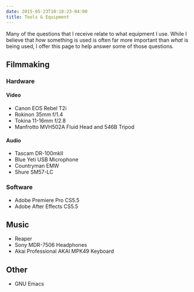 ```yaml
---
date: 2015-05-23T10:18:23-04:00
title: Tools & Equipment
---
```


Many of the questions that I receive relate to what equipment I use. While I
believe that *how* something is used is often far more important than *what*
is being used, I offer this page to help answer some of those questions.

Filmmaking
----------

### Hardware ###

#### Video ####

+ Canon EOS Rebel T2i
+ Rokinon 35mm f/1.4
+ Tokina 11-16mm f/2.8
+ Manfrotto MVH502A Fluid Head and 546B Tripod

#### Audio ####

+ Tascam DR-100mkII
+ Blue Yeti USB Microphone
+ Countryman EMW
+ Shure SM57-LC

### Software ###

+ Adobe Premiere Pro CS5.5
+ Adobe After Effects CS5.5

Music
-----

+ Reaper
+ Sony MDR-7506 Headphones
+ Akai Professional AKAI MPK49 Keyboard

Other
-----

+ GNU Emacs
